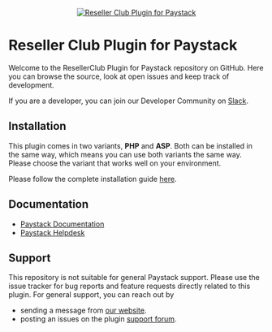 <p align="center"><a href="https://resellerclub.com/"><img src="https://www.resellerclub.com/front/images/system/common/resellerclub-logo-2x.png" alt="Reseller Club Plugin for Paystack"></a></p>

# Reseller Club Plugin for Paystack

Welcome to the ResellerClub Plugin for Paystack repository on GitHub. Here you can browse the source, look at open issues and keep track of development. 

If you are a developer, you can join our Developer Community on [Slack](https://slack.paystack.com).

## Installation
This plugin comes in two variants, **PHP** and **ASP**. Both can be installed in the same way, which means you can use both variants the same way. Please choose the variant that works well on your environment.

Please follow the complete installation guide [here](https://paystack.helpscoutdocs.com/article/135-how-to-setup-paystack-on-resellerclub).

## Documentation
* [Paystack Documentation](https://developers.paystack.co/v2.0/docs/)
* [Paystack Helpdesk](https://paystack.com/help)

## Support
This repository is not suitable for general Paystack support. Please use the issue tracker for bug reports and feature requests directly related to this plugin. For general support, you can reach out by 

* sending a message from [our website](https://paystack.com/contact).
* posting an issues on the plugin [support forum](https://github.com/PaystackHQ/plugin-paystack-resellerclub/issues).
